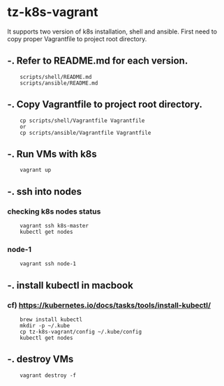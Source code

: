 # tz-k8s-vagrant

It supports two version of k8s installation, shell and ansible. First need to copy proper Vagrantfile
to project root directory. 

## -. Refer to README.md for each version.
```
    scripts/shell/README.md
    scripts/ansible/README.md
```

## -. Copy Vagrantfile to project root directory.
```
    cp scripts/shell/Vagrantfile Vagrantfile
    or
    cp scripts/ansible/Vagrantfile Vagrantfile
```

## -. Run VMs with k8s 
``` 
    vagrant up
``` 

## -. ssh into nodes  
### checking k8s nodes status
``` 
    vagrant ssh k8s-master
    kubectl get nodes
```

### node-1
``` 
    vagrant ssh node-1
``` 

## -. install kubectl in macbook 
### cf) https://kubernetes.io/docs/tasks/tools/install-kubectl/
``` 
    brew install kubectl
    mkdir -p ~/.kube
    cp tz-k8s-vagrant/config ~/.kube/config
    kubectl get nodes
```

## -. destroy VMs  
``` 
    vagrant destroy -f
``` 

